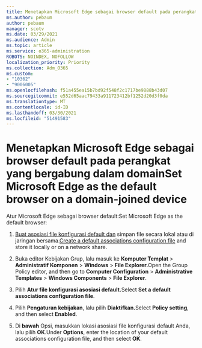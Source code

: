 ```yaml
---
title: Menetapkan Microsoft Edge sebagai browser default pada perangkat yang bergabung dalam domain
ms.author: pebaum
author: pebaum
manager: scotv
ms.date: 03/29/2021
ms.audience: Admin
ms.topic: article
ms.service: o365-administration
ROBOTS: NOINDEX, NOFOLLOW
localization_priority: Priority
ms.collection: Adm_O365
ms.custom:
- "10362"
- "9006005"
ms.openlocfilehash: f51a455ea15b7bd92f548f2c1717be9888b43d07
ms.sourcegitcommit: e552d65aac79433a911723412bf1252d20d3f0da
ms.translationtype: MT
ms.contentlocale: id-ID
ms.lasthandoff: 03/30/2021
ms.locfileid: "51491583"
---
```

# <a name="set-microsoft-edge-as-the-default-browser-on-a-domain-joined-device"></a><span data-ttu-id="2cb6a-102">Menetapkan Microsoft Edge sebagai browser default pada perangkat yang bergabung dalam domain</span><span class="sxs-lookup"><span data-stu-id="2cb6a-102">Set Microsoft Edge as the default browser on a domain-joined device</span></span>

<span data-ttu-id="2cb6a-103">Atur Microsoft Edge sebagai browser default:</span><span class="sxs-lookup"><span data-stu-id="2cb6a-103">Set Microsoft Edge as the default browser:</span></span> 

1. <span data-ttu-id="2cb6a-104">[Buat asosiasi file konfigurasi default dan](https://go.microsoft.com/fwlink/?linkid=2132437) simpan file secara lokal atau di jaringan bersama.</span><span class="sxs-lookup"><span data-stu-id="2cb6a-104">[Create a default associations configuration file](https://go.microsoft.com/fwlink/?linkid=2132437) and store it locally or on a network share.</span></span>

1. <span data-ttu-id="2cb6a-105">Buka editor Kebijakan Grup, lalu masuk ke **Komputer Templat**  >  **Administratif Komponen**  >  **Windows**  >  **File Explorer.**</span><span class="sxs-lookup"><span data-stu-id="2cb6a-105">Open the Group Policy editor, and then go to **Computer Configuration** > **Administrative Templates** > **Windows Components** > **File Explorer**.</span></span>

1. <span data-ttu-id="2cb6a-106">Pilih **Atur file konfigurasi asosiasi default.**</span><span class="sxs-lookup"><span data-stu-id="2cb6a-106">Select **Set a default associations configuration file**.</span></span>

1. <span data-ttu-id="2cb6a-107">Pilih **Pengaturan kebijakan**, lalu pilih **Diaktifkan.**</span><span class="sxs-lookup"><span data-stu-id="2cb6a-107">Select **Policy setting**, and then select **Enabled**.</span></span>

1. <span data-ttu-id="2cb6a-108">Di **bawah** Opsi, masukkan lokasi asosiasi file konfigurasi default Anda, lalu pilih **OK**.</span><span class="sxs-lookup"><span data-stu-id="2cb6a-108">Under **Options**, enter the location of your default associations configuration file, and then select **OK**.</span></span>
